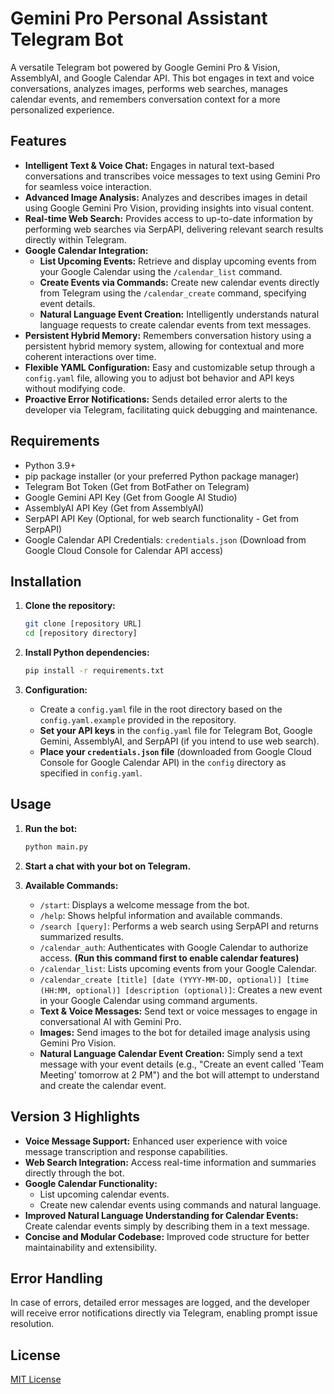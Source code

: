 # Gemini Pro Personal Assistant Telegram Bot

A versatile Telegram bot powered by Google Gemini Pro & Vision, AssemblyAI, and Google Calendar API. This bot engages in text and voice conversations, analyzes images, performs web searches, manages calendar events, and remembers conversation context for a more personalized experience.

## Features

*   **Intelligent Text & Voice Chat:**  Engages in natural text-based conversations and transcribes voice messages to text using Gemini Pro for seamless voice interaction.
*   **Advanced Image Analysis:**  Analyzes and describes images in detail using Google Gemini Pro Vision, providing insights into visual content.
*   **Real-time Web Search:**  Provides access to up-to-date information by performing web searches via SerpAPI, delivering relevant search results directly within Telegram.
*   **Google Calendar Integration:**
    *   **List Upcoming Events:**  Retrieve and display upcoming events from your Google Calendar using the `/calendar_list` command.
    *   **Create Events via Commands:** Create new calendar events directly from Telegram using the `/calendar_create` command, specifying event details.
    *   **Natural Language Event Creation:**  Intelligently understands natural language requests to create calendar events from text messages.
*   **Persistent Hybrid Memory:**  Remembers conversation history using a persistent hybrid memory system, allowing for contextual and more coherent interactions over time.
*   **Flexible YAML Configuration:**  Easy and customizable setup through a `config.yaml` file, allowing you to adjust bot behavior and API keys without modifying code.
*   **Proactive Error Notifications:**  Sends detailed error alerts to the developer via Telegram, facilitating quick debugging and maintenance.

## Requirements

*   Python 3.9+
*   pip package installer (or your preferred Python package manager)
*   Telegram Bot Token (Get from BotFather on Telegram)
*   Google Gemini API Key (Get from Google AI Studio)
*   AssemblyAI API Key (Get from AssemblyAI)
*   SerpAPI API Key (Optional, for web search functionality - Get from SerpAPI)
*   Google Calendar API Credentials: `credentials.json` (Download from Google Cloud Console for Calendar API access)

## Installation

1.  **Clone the repository:**
    ```bash
    git clone [repository URL]
    cd [repository directory]
    ```

2.  **Install Python dependencies:**
    ```bash
    pip install -r requirements.txt
    ```

3.  **Configuration:**
    *   Create a `config.yaml` file in the root directory based on the `config.yaml.example` provided in the repository.
    *   **Set your API keys** in the `config.yaml` file for Telegram Bot, Google Gemini, AssemblyAI, and SerpAPI (if you intend to use web search).
    *   **Place your `credentials.json` file** (downloaded from Google Cloud Console for Google Calendar API) in the `config` directory as specified in `config.yaml`.

## Usage

1.  **Run the bot:**
    ```bash
    python main.py
    ```

2.  **Start a chat with your bot on Telegram.**

3.  **Available Commands:**
    *   `/start`: Displays a welcome message from the bot.
    *   `/help`: Shows helpful information and available commands.
    *   `/search [query]`: Performs a web search using SerpAPI and returns summarized results.
    *   `/calendar_auth`: Authenticates with Google Calendar to authorize access. **(Run this command first to enable calendar features)**
    *   `/calendar_list`: Lists upcoming events from your Google Calendar.
    *   `/calendar_create [title] [date (YYYY-MM-DD, optional)] [time (HH:MM, optional)] [description (optional)]`: Creates a new event in your Google Calendar using command arguments.
    *   **Text & Voice Messages:** Send text or voice messages to engage in conversational AI with Gemini Pro.
    *   **Images:** Send images to the bot for detailed image analysis using Gemini Pro Vision.
    *   **Natural Language Calendar Event Creation:**  Simply send a text message with your event details (e.g., "Create an event called 'Team Meeting' tomorrow at 2 PM") and the bot will attempt to understand and create the calendar event.

## Version 3 Highlights

*   **Voice Message Support:**  Enhanced user experience with voice message transcription and response capabilities.
*   **Web Search Integration:**  Access real-time information and summaries directly through the bot.
*   **Google Calendar Functionality:**
    *   List upcoming calendar events.
    *   Create new calendar events using commands and natural language.
*   **Improved Natural Language Understanding for Calendar Events:**  Create calendar events simply by describing them in a text message.
*   **Concise and Modular Codebase:**  Improved code structure for better maintainability and extensibility.

## Error Handling

In case of errors, detailed error messages are logged, and the developer will receive error notifications directly via Telegram, enabling prompt issue resolution.

## License

[MIT License](LICENSE) 